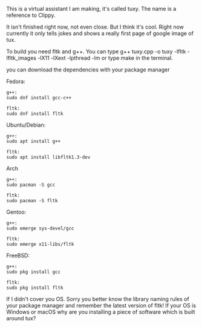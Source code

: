 This is a virtual assistant I am making, it's called tuxy. The name is a reference to Clippy.

It isn't finished right now, not even close. But I think it's cool. Right now currently it only tells jokes and shows a really first page of google image of tux.

To build you need fltk and g++. You can type g++ tuxy.cpp -o tuxy -lfltk -lfltk_images -lX11 -lXext -lpthread -lm or type make in the terminal.

you can download the dependencies with your package manager

Fedora:

	g++:
	sudo dnf install gcc-c++

	fltk:
	sudo dnf install fltk

Ubuntu/Debian:
	
	g++:
	sudo apt install g++

	fltk:
	sudo apt install libfltk1.3-dev

Arch
	
	g++:
	sudo pacman -S gcc

	fltk:
	sudo pacman -S fltk

Gentoo:
	
	g++:
	sudo emerge sys-devel/gcc

	fltk:
	sudo emerge x11-libs/fltk

FreeBSD:

	g++:
	sudo pkg install gcc

	fltk:
	sudo pkg install fltk

If I didn't cover you OS. Sorry you better know the library naming rules of your package manager and remember the latest version of fltk!
If your OS is Windows or macOS why are you installing a piece of software which is built around tux?
